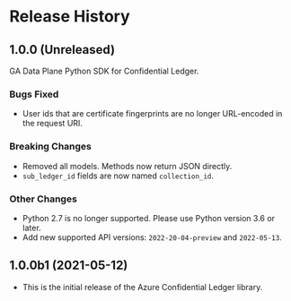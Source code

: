 # Release History

## 1.0.0 (Unreleased)

GA Data Plane Python SDK for Confidential Ledger.

### Bugs Fixed
- User ids that are certificate fingerprints are no longer URL-encoded in the request URI.

### Breaking Changes
- Removed all models. Methods now return JSON directly.
- `sub_ledger_id` fields are now named `collection_id`.

### Other Changes
- Python 2.7 is no longer supported. Please use Python version 3.6 or later.
- Add new supported API versions: `2022-20-04-preview` and `2022-05-13`.

## 1.0.0b1 (2021-05-12)

- This is the initial release of the Azure Confidential Ledger library.